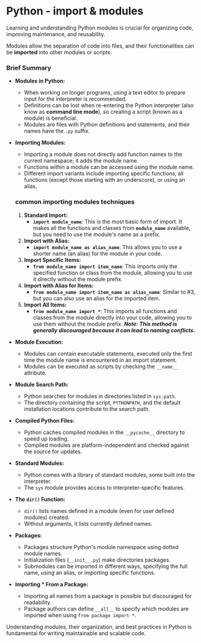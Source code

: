 # ****Python - import & modules****

Learning and understanding Python modules is crucial for organizing code, improving maintenance, and reusability. 

Modules allow the separation of code into files, and their functionalities can be **imported** into other modules or scripts.

### Brief Summary

- **Modules in Python:**
    - When working on longer programs, using a text editor to prepare input for the interpreter is recommended.
    - Definitions can be lost when re-entering the Python interpreter (also know as **command line mode**), so creating a script (known as a module) is beneficial.
    - Modules are files with Python definitions and statements, and their names have the `.py` suffix.
- **Importing Modules:**
    - Importing a module does not directly add function names to the current namespace; it adds the module name.
    - Functions within a module can be accessed using the module name.
    - Different import variants include importing specific functions, all functions (except those starting with an underscore), or using an alias.
    
    ### **common importing modules techniques**
    
    1. **Standard Import:**
        - **`import module_name`**: This is the most basic form of import. It makes all the functions and classes from **`module_name`** available, but you need to use the module's name as a prefix.
    2. **Import with Alias:**
        - **`import module_name as alias_name`**: This allows you to use a shorter name (an alias) for the module in your code.
    3. **Import Specific Items:**
        - **`from module_name import item_name`**: This imports only the specified function or class from the module, allowing you to use it directly without the module prefix.
    4. **Import with Alias for Items:**
        - **`from module_name import item_name as alias_name`**: Similar to #3, but you can also use an alias for the imported item.
    5. **Import All Items:**
        - **`from module_name import *`**: This imports all functions and classes from the module directly into your code, allowing you to use them without the module prefix. ***Note: This method is generally discouraged because it can lead to naming conflicts.***
- **Module Execution:**
    - Modules can contain executable statements, executed only the first time the module name is encountered in an import statement.
    - Modules can be executed as scripts by checking the `__name__` attribute.
- **Module Search Path:**
    - Python searches for modules in directories listed in `sys.path`.
    - The directory containing the script, `PYTHONPATH`, and the default installation locations contribute to the search path.
- **Compiled Python Files:**
    - Python caches compiled modules in the `__pycache__` directory to speed up loading.
    - Compiled modules are platform-independent and checked against the source for updates.
- **Standard Modules:**
    - Python comes with a library of standard modules, some built into the interpreter.
    - The `sys` module provides access to interpreter-specific features.
- **The `dir()` Function:**
    - `dir()` lists names defined in a module (even for user defined modules) created.
    - Without arguments, it lists currently defined names.
- **Packages:**
    - Packages structure Python's module namespace using dotted module names.
    - Initialization files (`__init__.py`) make directories packages.
    - Submodules can be imported in different ways, specifying the full name, using an alias, or importing specific functions.
- **Importing * From a Package:**
    - Importing all names from a package is possible but discouraged for readability.
    - Package authors can define `__all__` to specify which modules are imported when using `from package import *`.

Understanding modules, their organization, and best practices in Python is fundamental for writing maintainable and scalable code.
